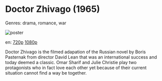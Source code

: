 # Doctor Zhivago (1965)

Genres: drama, romance, war

![poster](http://image.tmdb.org/t/p/w500/lP1Mn1sQ9FiSNovCyZonhKjjkRM.jpg)

en:
  [720p](magnet:?xt=urn:btih:7F512087ED4686E920990C7241A600D3E9B77529&tr=udp://glotorrents.pw:6969/announce&tr=udp://tracker.opentrackr.org:1337/announce&tr=udp://torrent.gresille.org:80/announce&tr=udp://tracker.openbittorrent.com:80&tr=udp://tracker.coppersurfer.tk:6969&tr=udp://tracker.leechers-paradise.org:6969&tr=udp://p4p.arenabg.ch:1337&tr=udp://tracker.internetwarriors.net:1337)
  [1080p](magnet:?xt=urn:btih:65F03108B174C7AFA16BC501F1FF22FC279EED5E&tr=udp://glotorrents.pw:6969/announce&tr=udp://tracker.opentrackr.org:1337/announce&tr=udp://torrent.gresille.org:80/announce&tr=udp://tracker.openbittorrent.com:80&tr=udp://tracker.coppersurfer.tk:6969&tr=udp://tracker.leechers-paradise.org:6969&tr=udp://p4p.arenabg.ch:1337&tr=udp://tracker.internetwarriors.net:1337)
  


Doctor Zhivago is the filmed adapation of the Russian novel by Boris Pasternak from director David Lean that was an international success and today deemed a classic. Omar Sharif and Julie Christie play two protagonists who in fact love each other yet because of their current situation cannot find a way be together.